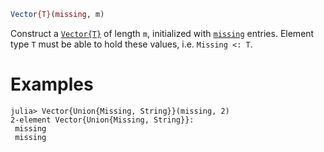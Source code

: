 ```julia
Vector{T}(missing, m)
```

Construct a [`Vector{T}`](@ref) of length `m`, initialized with [`missing`](@ref) entries. Element type `T` must be able to hold these values, i.e. `Missing <: T`.

# Examples

```jldoctest
julia> Vector{Union{Missing, String}}(missing, 2)
2-element Vector{Union{Missing, String}}:
 missing
 missing
```

